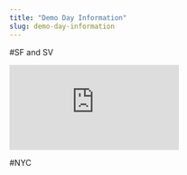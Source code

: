```yaml
---
title: "Demo Day Information"
slug: demo-day-information
---
```


#SF and SV

![](https://s3.amazonaws.com/mgwu-misc/SA2015/LectureSlides/DemoDayBayArea.pdf)

#NYC

